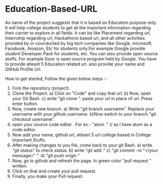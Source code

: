 # Education-Based-URL
As name of the project suggests that it is based on Education purpose only. It will help college students to get all the important information regarding their carrier to explore in all fields. It can be  like Placement regarding url, Internship regarding url, Hackathons based url, and all other activities provided by or counducted by big tech companies like Google, microsoft, Facebook, Amazon, Etc for students only.For example Google provide student Developer Pack for students, etc. You can also provide open source stuffs. For example Gsoc is open source program held by Google. You have to provide atleast 5 Education related url. also provide your name and GitHub Profile Url.

How to get started, Follow the given below steps :-
1) Fork the repository (project).
2) Clone the Project.
    a) Click on "Code" and copy that url.
    b) Now, open your Git Bash.
    c) write "git clone </url>". paste your url in place of url. Press enter button.
3) Now, create new branch.
    a) Write "git branch username". Replace your username with your github username.
    b)Now switch to your branch "git checkout username".
4) open your source code editor . For ex.- "atom ." // as i have atom as a code editor.
5) Now add your name, github url, atleast 5 url college based in College Important Stuffs.
6) After making changes to you file, come back to your git Bash.
    a) write "git status" to check status.
    b) write "git add ."
    c) "git commit -m "</your message>" ".
    d) "git push origin <username>"
7) Now, go to github and refresh the page. In green color "pull request " written.
8) Click on that and create your pull request.
9) Finally, you make your Pull request.
